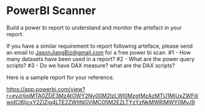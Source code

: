 # PowerBI Scanner
Build a power bi report to understand and monitor the artefact in your report.


If you have a similar requirement to report following arteface, please send an email to JasonJiangBiz@gmail.com for a free power bi scan.
#1 - How many datasets have been used in a report?
#2 - What are the power query scripts?
#3 - Do we have DAX measure? what are the DAX scripts?

Here is a sample report for your reference.

https://app.powerbi.com/view?r=eyJrIjoiMTA0ZDE3MzAtOWY2Ny00M2IzLWI0MzgtMzAzMTU1MjUxZWFiIiwidCI6IjcxY2ZiZjg4LTE2ZWItNGVjMC05M2E2LTYzYzNkMWRlMWY0MyJ9



